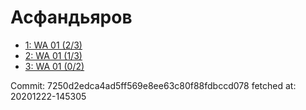 # Асфандьяров
- [1: WA 01 (2/3)](1.md)
- [2: WA 01 (1/3)](2.md)
- [3: WA 01 (0/2)](3.md)

Commit: 7250d2edca4ad5ff569e8ee63c80f88fdbccd078
 fetched at: 20201222-145305
